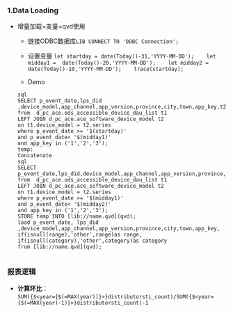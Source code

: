 ### 1.Data Loading
- 增量加载+变量+qvd使用   

  - 链接ODBC数据库`LIB CONNECT TO 'ODBC Connection';`

  -  设置变量
  `let startday = date(Today()-31,'YYYY-MM-DD');   
  let midday1 =  date(Today()-20,'YYYY-MM-DD');   
  let midday2 =  date(Today()-10,'YYYY-MM-DD');   
  trace(startday);`

  -  Demo   
  ```temp:
  sql 
  SELECT p_event_date,lps_did ,device_model,app_channel,app_version,province,city,town,app_key,t2.range,t2.category  
  from  d_pc_ace.ods_accessible_device_dau_list t1   
  LEFT JOIN d_pc_ace.ace_software_device_model t2   
  on t1.device_model = t2.series   
  where p_event_date >= '$(startday)'   
  and p_event_date< '$(midday1)'   
  and app_key in ('1','2','3');  
  temp:  
  Concatenate    
  sql   
  SELECT p_event_date,lps_did,device_model,app_channel,app_version,province,city,town,app_key,t2.range,t2.category   
  from  d_pc_ace.ods_accessible_device_dau_list t1      
  LEFT JOIN d_pc_ace.ace_software_device_model t2     
  on t1.device_model = t2.series   
  where p_event_date >= '$(midday1)'    
  and p_event_date< '$(midday2)'   
  and app_key in ('1','2','3');  
  STORE temp INTO [lib://name.qvd](qvd);   
  load p_event_date, lps_did ,device_model,app_channel,app_version,province,city,town,app_key,    
  if(isnull(range),'other',range)as range,    
  if(isnull(category),'other',category)as category       
  from [lib://name.qvd](qvd);     


### 报表逻辑 
- **计算环比**：  
  `SUM({$<year={$(=MAX(year))}>}distributorsti_count)/SUM({$<year={$(=MAX(year)-1)}>}distributorsti_count)-1`






